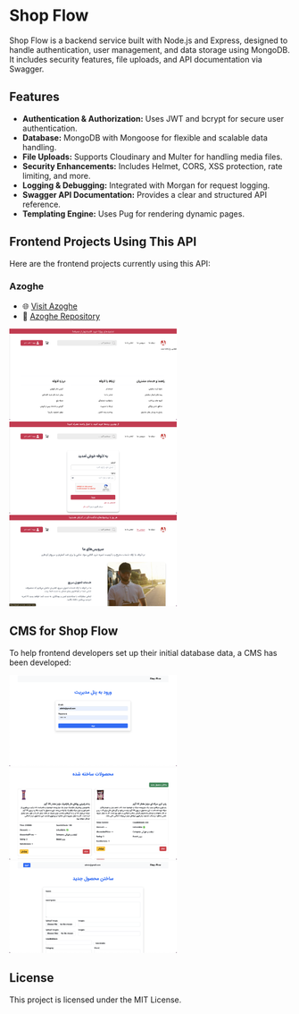 # Shop Flow

Shop Flow is a backend service built with Node.js and Express, designed to handle authentication, user management, and data storage using MongoDB. It includes security features, file uploads, and API documentation via Swagger.

## Features
- **Authentication & Authorization:** Uses JWT and bcrypt for secure user authentication.
- **Database:** MongoDB with Mongoose for flexible and scalable data handling.
- **File Uploads:** Supports Cloudinary and Multer for handling media files.
- **Security Enhancements:** Includes Helmet, CORS, XSS protection, rate limiting, and more.
- **Logging & Debugging:** Integrated with Morgan for request logging.
- **Swagger API Documentation:** Provides a clear and structured API reference.
- **Templating Engine:** Uses Pug for rendering dynamic pages.

## Frontend Projects Using This API
Here are the frontend projects currently using this API:

### Azoghe
- 🌐 [Visit Azoghe](https://azogeh.onrender.com) 
- 🔗 [Azoghe Repository](https://github.com/m-mohammad-d/azogeh)
<p>
  <img src="azoghe1.png" alt="Azoghe Screenshot 1" width="300"/>
  <img src="azoghe2.png" alt="Azoghe Screenshot 2" width="300"/>
  <img src="azoghe3.png" alt="Azoghe Screenshot 3" width="300"/>
</p>

## CMS for Shop Flow
To help frontend developers set up their initial database data, a CMS has been developed:

<p>
  <img src="cms1.png" alt="CMS Screenshot 1" width="300"/>
  <img src="cms2.png" alt="CMS Screenshot 2" width="300"/>
  <img src="cms3.png" alt="CMS Screenshot 3" width="300"/>
</p>

## License
This project is licensed under the MIT License.

